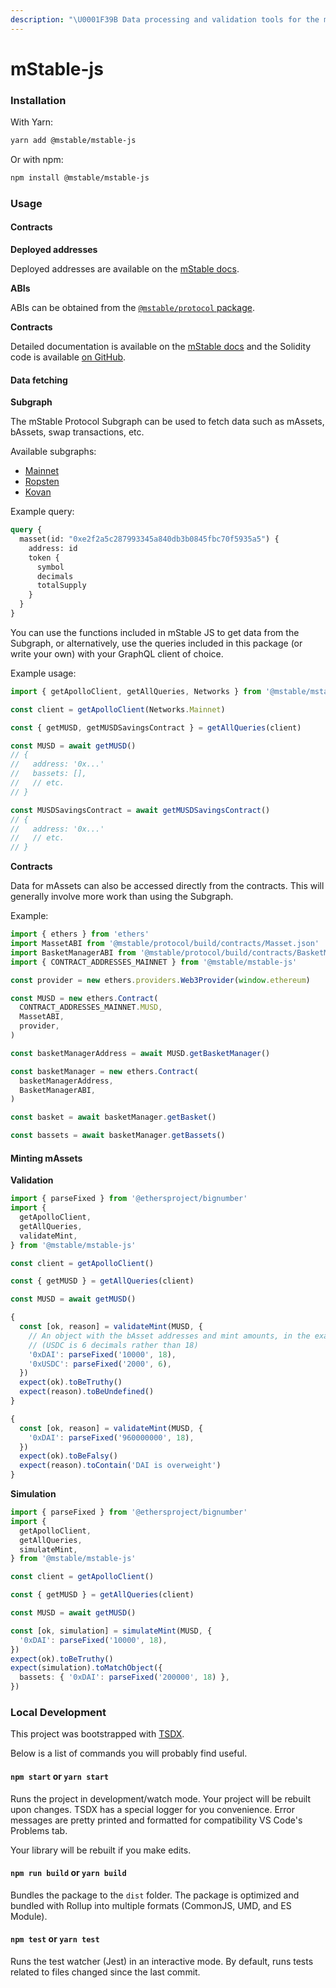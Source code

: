 ```yaml
---
description: "\U0001F39B️ Data processing and validation tools for the mStable Protocol."
---
```


# mStable-js

### Installation

With Yarn:

```bash
yarn add @mstable/mstable-js
```

Or with npm:

```bash
npm install @mstable/mstable-js
```

### Usage

#### Contracts

**Deployed addresses**

Deployed addresses are available on the [mStable docs](https://docs.mstable.org/developers/deployed-addresses).

**ABIs**

ABIs can be obtained from the [`@mstable/protocol` package](https://www.npmjs.com/package/@mstable/protocol).

**Contracts**

Detailed documentation is available on the [mStable docs](https://docs.mstable.org/) and the Solidity code is available [on GitHub](https://github.com/mstable/mstable-contracts).

#### Data fetching

**Subgraph**

The mStable Protocol Subgraph can be used to fetch data such as mAssets, bAssets, swap transactions, etc.

Available subgraphs:

* [Mainnet](https://thegraph.com/explorer/subgraph/mstable/mstable-protocol)
* [Ropsten](https://thegraph.com/explorer/subgraph/mstable/mstable-protocol-ropsten)
* [Kovan](https://thegraph.com/explorer/subgraph/mstable/mstable-protocol-kovan)

Example query:

```graphql
query {
  masset(id: "0xe2f2a5c287993345a840db3b0845fbc70f5935a5") {
    address: id
    token {
      symbol
      decimals
      totalSupply
    }
  }
}
```

You can use the functions included in mStable JS to get data from the Subgraph, or alternatively, use the queries included in this package \(or write your own\) with your GraphQL client of choice.

Example usage:

```typescript
import { getApolloClient, getAllQueries, Networks } from '@mstable/mstable-js'

const client = getApolloClient(Networks.Mainnet)

const { getMUSD, getMUSDSavingsContract } = getAllQueries(client)

const MUSD = await getMUSD()
// {
//   address: '0x...'
//   bassets: [],
//   // etc.
// }

const MUSDSavingsContract = await getMUSDSavingsContract()
// {
//   address: '0x...'
//   // etc.
// }
```

**Contracts**

Data for mAssets can also be accessed directly from the contracts. This will generally involve more work than using the Subgraph.

Example:

```typescript
import { ethers } from 'ethers'
import MassetABI from '@mstable/protocol/build/contracts/Masset.json'
import BasketManagerABI from '@mstable/protocol/build/contracts/BasketManager.json'
import { CONTRACT_ADDRESSES_MAINNET } from '@mstable/mstable-js'

const provider = new ethers.providers.Web3Provider(window.ethereum)

const MUSD = new ethers.Contract(
  CONTRACT_ADDRESSES_MAINNET.MUSD,
  MassetABI,
  provider,
)

const basketManagerAddress = await MUSD.getBasketManager()

const basketManager = new ethers.Contract(
  basketManagerAddress,
  BasketManagerABI,
)

const basket = await basketManager.getBasket()

const bassets = await basketManager.getBassets()
```

#### Minting mAssets

**Validation**

```typescript
import { parseFixed } from '@ethersproject/bignumber'
import {
  getApolloClient,
  getAllQueries,
  validateMint,
} from '@mstable/mstable-js'

const client = getApolloClient()

const { getMUSD } = getAllQueries(client)

const MUSD = await getMUSD()

{
  const [ok, reason] = validateMint(MUSD, {
    // An object with the bAsset addresses and mint amounts, in the exact bAsset units
    // (USDC is 6 decimals rather than 18)
    '0xDAI': parseFixed('10000', 18),
    '0xUSDC': parseFixed('2000', 6),
  })
  expect(ok).toBeTruthy()
  expect(reason).toBeUndefined()
}

{
  const [ok, reason] = validateMint(MUSD, {
    '0xDAI': parseFixed('960000000', 18),
  })
  expect(ok).toBeFalsy()
  expect(reason).toContain('DAI is overweight')
}
```

**Simulation**

```typescript
import { parseFixed } from '@ethersproject/bignumber'
import {
  getApolloClient,
  getAllQueries,
  simulateMint,
} from '@mstable/mstable-js'

const client = getApolloClient()

const { getMUSD } = getAllQueries(client)

const MUSD = await getMUSD()

const [ok, simulation] = simulateMint(MUSD, {
  '0xDAI': parseFixed('10000', 18),
})
expect(ok).toBeTruthy()
expect(simulation).toMatchObject({
  bassets: { '0xDAI': parseFixed('200000', 18) },
})
```



### Local Development

This project was bootstrapped with [TSDX](https://github.com/jaredpalmer/tsdx).

Below is a list of commands you will probably find useful.

#### `npm start` or `yarn start`

Runs the project in development/watch mode. Your project will be rebuilt upon changes. TSDX has a special logger for you convenience. Error messages are pretty printed and formatted for compatibility VS Code's Problems tab.

Your library will be rebuilt if you make edits.

#### `npm run build` or `yarn build`

Bundles the package to the `dist` folder. The package is optimized and bundled with Rollup into multiple formats \(CommonJS, UMD, and ES Module\).

#### `npm test` or `yarn test`

Runs the test watcher \(Jest\) in an interactive mode. By default, runs tests related to files changed since the last commit.

